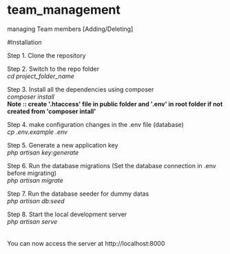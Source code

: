 # team_management
managing Team members [Adding/Deleting]


#Installation

Step 1. Clone the repository


Step 2. Switch to the repo folder <br>
 <i> cd project_folder_name </i>

Step 3. Install all the dependencies using composer<br>
 <i> composer install  </i> <br>
<b>Note :: create '.htaccess' file in public folder and '.env' in root folder if not created from 'composer intall'</b>

Step 4. make configuration changes in the .env file (database)<br>
<i> cp .env.example .env  </i>

Step 5. Generate a new application key<br>
<i> php artisan key:generate  </i>

Step 6. Run the database migrations (Set the database connection in .env before migrating)<br>
<i> php artisan migrate  </i>

Step 7. Run the database seeder for dummy datas<br>
<i> php artisan db:seed  </i>

Step 8. Start the local development server<br>
<i> php artisan serve  </i><br><br><br>
You can now access the server at http://localhost:8000


